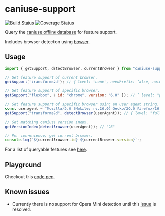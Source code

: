 # caniuse-support

[![Build Status](https://travis-ci.org/cssinjs/caniuse-support.svg?branch=master)](https://travis-ci.org/cssinjs/caniuse-support)
[![Coverage Status](https://coveralls.io/repos/github/cssinjs/caniuse-support/badge.svg?branch=master)](https://coveralls.io/github/cssinjs/caniuse-support?branch=master)

Query the [caniuse offline database](https://github.com/Fyrd/caniuse) for feature support.

Includes browser detection using [bowser](https://github.com/ded/bowser).

## Usage

```javascript
import { getSupport, detectBrowser, currentBrowser } from "caniuse-support";

// Get feature support of current browser.
getSupport("transforms2d"); // { level: "none", needPrefix: false, notes: [] }

// Get feature support of specific browser.
getSupport("flexbox", { id: "chrome", version: "6.0" }); // { level: "partial", needPrefix: true, notes: [1] }

// Get feature support of specific browser using an user agent string.
const userAgent = "Mozilla/5.0 (Mobile; rv:26.0) Gecko/26.0 Firefox/26.0";
getSupport("transforms2d", detectBrowser(userAgent)); // { level: "full", needPrefix: false, notes: [] }

// Get matching caniuse version index.
getVersionIndex(detectBrowser(userAgent)); // "26"

// For convenience, get current browser.
console.log(`${currentBrowser.id} ${currentBrowser.version}`);
```

For a list of queryable features see [here](https://github.com/Fyrd/caniuse/tree/master/features-json).

## Playground

Checkout this [code pen](http://codepen.io/wikiwi/pen/QGpgKp?editors=0012).

## Known issues

- Currently there is no support for Opera Mini detection until this [issue](https://github.com/ded/bowser/issues/158) is resolved.
